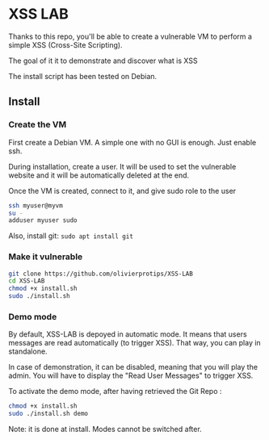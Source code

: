 # XSS LAB

Thanks to this repo, you'll be able to create a vulnerable VM to perform a simple XSS (Cross-Site Scripting).

The goal of it it to demonstrate and discover what is XSS

The install script has been tested on Debian.

## Install

### Create the VM

First create a Debian VM. A simple one with no GUI is enough. Just enable ssh.

During installation, create a user. It will be used to set the vulnerable website and it will be automatically deleted at the end.

Once the VM is created, connect to it, and give sudo role to the user

```bash
ssh myuser@myvm
su -
adduser myuser sudo
```

Also, install git: `sudo apt install git`

### Make it vulnerable

```bash
git clone https://github.com/olivierprotips/XSS-LAB
cd XSS-LAB
chmod +x install.sh
sudo ./install.sh
```

### Demo mode

By default, XSS-LAB is depoyed in automatic mode. It means that users messages are read automatically (to trigger XSS). That way, you can play in standalone.

In case of demonstration, it can be disabled, meaning that you will play the admin. You will have to display the "Read User Messages" to trigger XSS.

To activate the demo mode, after having retrieved the Git Repo :

```bash
chmod +x install.sh
sudo ./install.sh demo
```

Note: it is done at install. Modes cannot be switched after.